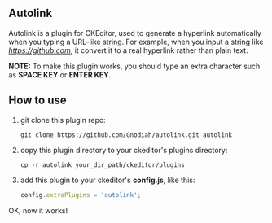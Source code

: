 ## Autolink
Autolink is a plugin for CKEditor, used to generate a hyperlink automatically when you typing a URL-like string.
For example, when you input a string like *https://github.com*, it convert it to a real hyperlink rather than
plain text.

**NOTE:** To make this plugin works, you should type an extra character such as **SPACE KEY** or **ENTER KEY**.

## How to use
1. git clone this plugin repo:

   ```shell
   git clone https://github.com/Gnodiah/autolink.git autolink
   ```
2. copy this plugin directory to your ckeditor's plugins directory:

   ```shell
   cp -r autolink your_dir_path/ckeditor/plugins
   ```
3. add this plugin to your ckeditor's **config.js**, like this:

   ```javascript
   config.extraPlugins = 'autolink';
   ```

OK, now it works!
